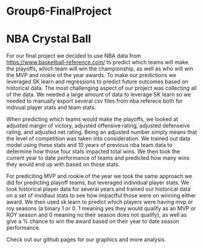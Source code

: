 # Group6-FinalProject
# NBA Crystal Ball 
For our final project we decided to use NBA data from https://www.basketball-reference.com/ to predict which teams will make the playoffs, which team will win the championship, as well as who will win the MVP and rookie of the year awards. To make our predictions we leveraged SK learn and regressions to predict future outcomes based on historical data. The most challenging aspect of our project was collecting all of the data. We needed a large amount of data to leverage SK learn so we needed to manually export several csv files from nba referece both for indivual player stats and team stats. 

When predicting which teams would make the playoffs, we looked at adjusted margin of victory, adjusted offensive rating, adjusted defenseive rating, and adjusted net rating. Being an adjusted number simply means that the level of competition was taken into consideration. We trained out data model using these stats and 10 years of previous nba team data to determine how those four stats impacted total wins. We then took the current year to date performance of teams and predicted how many wins they would end up with based on those stats. 

For prediciting MVP and rookie of the year we took the same approach we did for predicting playoff teams, but leveraged individual player stats. We took historical player data for several years and trained our historical data on a set of invidiaul stats to see how impactful those were on winning either award. We then used sk learn to predict which players were having mvp or roy seasons (a binary 1 or 0. 1 meaning yes they would qualify as an MVP or ROY season and 0 meaning no their season does not qualify), as well as give a % chance to win the award based on their year to date season performance. 

Check out our github pages for our graphics and more analysis. 
